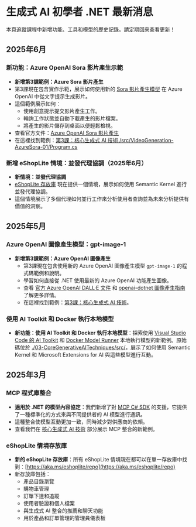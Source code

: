 # 生成式 AI 初學者 .NET 最新消息

本頁追蹤課程中新增功能、工具和模型的歷史記錄。請定期回來查看更新！

## 2025年6月

### 新功能：Azure OpenAI Sora 影片產生示範

- **新增第3課範例：Azure Sora 影片產生**
- 第3課現在包含實作示範，展示如何使用新的 [Sora 影片產生模型](https://learn.microsoft.com/azure/ai-services/openai/concepts/video-generation) 在 Azure OpenAI 中從文字提示生成影片。
- 這個範例展示如何：
  - 使用創意提示提交影片產生工作。
  - 輪詢工作狀態並自動下載產生的影片檔案。
  - 將產生的影片儲存到桌面以便輕鬆檢視。
- 查看官方文件：[Azure OpenAI Sora 影片產生](https://learn.microsoft.com/azure/ai-services/openai/concepts/video-generation)
- 在這裡找到範例：[第3課：核心生成式 AI 技術 /src/VideoGeneration-AzureSora-01/Program.cs](../../../03-CoreGenerativeAITechniques/src/VideoGeneration-AzureSora-01/Program.cs)

### 新增 eShopLite 情境：並發代理協調（2025年6月）

- **新情境：並發代理協調**
- [eShopLite 存放庫](https://github.com/Azure-Samples/eShopLite/tree/main/scenarios/07-AgentsConcurrent) 現在提供一個情境，展示如何使用 Semantic Kernel 進行並發代理協調。
- 這個情境展示了多個代理如何並行工作來分析使用者查詢並為未來分析提供有價值的洞察。

## 2025年5月

### Azure OpenAI 圖像產生模型：gpt-image-1

- **新增第3課範例：Azure OpenAI 圖像產生**
  - 第3課現在包含使用新的 Azure OpenAI 圖像產生模型 `gpt-image-1` 的程式碼範例和說明。
  - 學習如何直接從 .NET 使用最新的 Azure OpenAI 功能產生圖像。
  - 查看 [官方 Azure OpenAI DALL·E 文件](https://learn.microsoft.com/azure/ai-services/openai/how-to/dall-e?tabs=gpt-image-1) 和 [openai-dotnet 圖像產生指南](https://github.com/openai/openai-dotnet?tab=readme-ov-file#how-to-generate-images) 了解更多詳情。
  - 在這裡找到範例：[第3課：核心生成式 AI 技術](../../../03-CoreGenerativeAITechniques/)。

### 使用 AI Toolkit 和 Docker 執行本地模型

- **新功能：使用 AI Toolkit 和 Docker 執行本地模型**：探索使用 [Visual Studio Code 的 AI Toolkit](https://code.visualstudio.com/docs/intelligentapps/overview) 和 [Docker Model Runner](https://docs.docker.com/model-runner/) 本地執行模型的新範例。原始碼位於 [./03-CoreGenerativeAITechniques/src/](./03-CoreGenerativeAITechniques/src/)，展示了如何使用 Semantic Kernel 和 Microsoft Extensions for AI 與這些模型進行互動。

## 2025年3月

### MCP 程式庫整合

- **適用於 .NET 的模型內容協定**：我們新增了對 [MCP C# SDK](https://github.com/modelcontextprotocol/csharp-sdk) 的支援，它提供了一種標準化的方式來與不同提供者的 AI 模型進行通訊。
- 這種整合使模型互動更加一致，同時減少對供應商的依賴。
- 查看我們在 [核心生成式 AI 技術](../../../03-CoreGenerativeAITechniques/) 部分展示 MCP 整合的新範例。

### eShopLite 情境存放庫

- **新的 eShopLite 存放庫**：所有 eShopLite 情境現在都可以在單一存放庫中找到：[https://aka.ms/eshoplite/repo](https://aka.ms/eshoplite/repo)
- 新存放庫包括：
  - 產品目錄瀏覽
  - 購物車管理
  - 訂單下達和追蹤
  - 使用者驗證和個人檔案
  - 與生成式 AI 整合的推薦和聊天功能
  - 用於產品和訂單管理的管理員儀表板